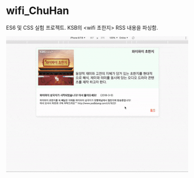 # wifi_ChuHan
ES6 및 CSS 실험 프로젝트. 
KSB의 <wifi 초한지> RSS 내용을 파싱함. 


![screenShot](https://github.com/noovertime/wifi_ChuHan/blob/master/screenshot/result.gif)

